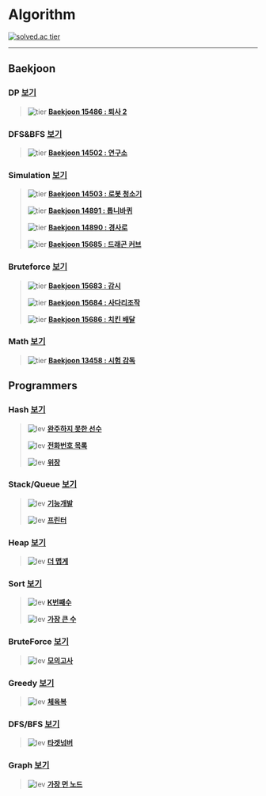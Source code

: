 # Algorithm 

[![solved.ac tier](http://mazassumnida.wtf/api/v2/generate_badge?boj=kek9520)](https://solved.ac/kek9520)

---

## Baekjoon

### DP [보기](src/Baekjoon/DP)

>![tier](https://img.shields.io/badge/Tier-Silver1-silver) **[Baekjoon 15486 : 퇴사 2](src/Baekjoon/DP/15486.cpp)**
>

### DFS&BFS [보기](/src/Baekjoon/DFSnBFS)

>![tier](https://img.shields.io/badge/Tier-Gold5-gold) **[Baekjoon 14502 : 연구소](src/Baekjoon/DFSnBFS/14502.cpp)**

### Simulation [보기](/src/Baekjoon/Simulation)

>![tier](https://img.shields.io/badge/Tier-Gold5-gold) **[Baekjoon 14503 : 로봇 청소기](src/Baekjoon/Simulation/14503.cpp)**
>
>![tier](https://img.shields.io/badge/Tier-Gold5-gold) **[Baekjoon 14891 : 톱니바퀴](src/Baekjoon/Simulation/14891.cpp)**
>
>![tier](https://img.shields.io/badge/Tier-Gold3-gold) **[Baekjoon 14890 : 경사로](src/Baekjoon/Simulation/14890.cpp)**
>
>![tier](https://img.shields.io/badge/Tier-Gold4-gold) **[Baekjoon 15685 : 드래곤 커브](src/Baekjoon/Simulation/15685.cpp)**

### Bruteforce [보기](/src/Baekjoon/BruteForce)

>![tier](https://img.shields.io/badge/Tier-Gold4-gold) **[Baekjoon 15683 : 감시](src/Baekjoon/BruteForce/15683.cpp)**
>
>![tier](https://img.shields.io/badge/Tier-Gold4-gold) **[Baekjoon 15684 : 사다리조작](src/Baekjoon/BruteForce/15684.cpp)**
>
>![tier](https://img.shields.io/badge/Tier-Gold5-gold) **[Baekjoon 15686 : 치킨 배달](src/Baekjoon/BruteForce/15686.cpp)**

### Math [보기](/src/Baekjoon/Math)

>![tier](https://img.shields.io/badge/Tier-Bronze2-brown) **[Baekjoon 13458 : 시험 감독](src/Baekjoon/Math/13458.cpp)**

## Programmers

### Hash [보기](src/Programmers/Hash)

>![lev](https://img.shields.io/badge/Lv.1-green) **[완주하지 못한 선수](src/Programmers/Hash/hash1.cpp)**
>
>![lev](https://img.shields.io/badge/Lv.2-yellow) **[전화번호 목록](src/Programmers/Hash/hash2.cpp)**
>
>![lev](https://img.shields.io/badge/Lv.2-yellow) **[위장](src/Programmers/Hash/hash3.cpp)**

### Stack/Queue [보기](src/Programmers/StacknQueue)

>![lev](https://img.shields.io/badge/Lv.2-yellow) **[기능개발](src/Programmers/StacknQueue/StacknQueue1.cpp)**
>
>![lev](https://img.shields.io/badge/Lv.2-yellow) **[프린터](src/Programmers/StacknQueue/StacknQueue2.cpp)**

### Heap [보기](src/Programmers/Heap)

>![lev](https://img.shields.io/badge/Lv.2-yellow) **[더 맵게](src/Programmers/Heap/heap1.cpp)**

### Sort [보기](src/Programmers/Sort)

>![lev](https://img.shields.io/badge/Lv.1-green) **[K번째수](src/Programmers/Sort/sort1.cpp)**
>
>![lev](https://img.shields.io/badge/Lv.2-yellow) **[가장 큰 수](src/Programmers/Sort/sort2.cpp)**

### BruteForce [보기](src/Programmers/BruteForce)

>![lev](https://img.shields.io/badge/Lv.1-green) **[모의고사](src/Programmers/BruteForce/BruteForce1.cpp)**

### Greedy [보기](src/Programmers/Greedy)

>![lev](https://img.shields.io/badge/Lv.1-green) **[체육복](src/Programmers/Greedy/greedy1.cpp)**

### DFS/BFS [보기](src/Programmers/DFSnBFS)

>![lev](https://img.shields.io/badge/Lv.2-yellow) **[타겟넘버](src/Programmers/DFSnBFS/DfsnBfs1.cpp)**

### Graph [보기](src/Programmers/Graph)

>![lev](https://img.shields.io/badge/Lv.3-orange) **[가장 먼 노드](src/Programmers/Graph/graph1.cpp)**

